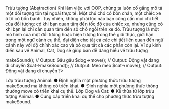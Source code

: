 Trừu tượng (Abstraction)
Khi làm việc với OOP, chúng ta luôn cố gắng mô tả một đối tượng tồn tại ngoài thực tế. Một chú chó
có bốn chân, một chiếc xe ô tô có bốn bánh. Tuy nhiên, không phải lúc nào bạn cũng cần mọi chi tiết
của đối tượng: có khi bạn quan tâm đến tốc độ của chiếc xe, nhưng cũng có khi bạn lại chỉ cần quan
tâm đến số chỗ ngồi trên xe đó.
Trừu tượng là một mô hình của một đối tượng hoặc hiện tượng trong thế giới thực, giới hạn trong
một ngữ cảnh cụ thể, đại diện cho tất cả các chi tiết liên quan đến ngữ cảnh này với độ chính xác
cao và bỏ qua tất cả các phần còn lại.
Ví dụ kinh điển sau về Animal, Cat, Dog sẽ giúp bạn dễ dàng hiểu về trừu tượng
<?php
// Định nghĩa một lớp trừu tượng Animal
abstract class Animal {
// Phương thức trừu tượng makeSound không có triển khai
abstract public function makeSound();
// Phương thức thông thường
public function move() {
echo "Động vật đang di chuyển\n";
}
}
// Lớp Dog kế thừa từ lớp trừu tượng Animal
class Dog extends Animal {
// Triển khai phương thức trừu tượng makeSound
public function makeSound() {
echo "Gâu gâu\n";
}
}
// Lớp Cat kế thừa từ lớp trừu tượng Animal
class Cat extends Animal {
// Triển khai phương thức trừu tượng makeSound
public function makeSound() {
echo "Meo meo\n";
}
}
// Sử dụng các lớp con
$dog = new Dog();
$cat = new Cat();
$dog->makeSound(); // Output: Gâu gâu
$dog->move(); // Output: Động vật đang di chuyển
$cat->makeSound(); // Output: Meo meo
$cat->move(); // Output: Động vật đang di chuyển
?>
Lớp trừu tượng Animal:
● Định nghĩa một phương thức trừu tượng makeSound mà không có triển khai.
● Định nghĩa một phương thức thông thường move có triển khai cụ thể.
Lớp Dog và Cat:
● Kế thừa từ lớp trừu tượng Animal.
● Cung cấp triển khai cụ thể cho phương thức trừu tượng makeSound.
